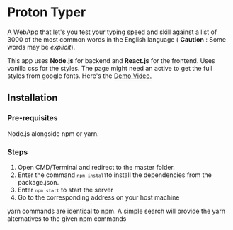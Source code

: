 # Proton Typer
<p>A WebApp that let's you test your typing speed and skill against a list of 3000 of the most common words in the English language ( <b>Caution</b> : Some words
  may be <i>explicit</i>).
</p>
<p>
  This app uses <b>Node.js</b> for backend and <b>React.js</b> for the frontend.
  Uses vanilla css for the styles. The page might need an active to get the full styles from google fonts.
  Here's the <a href="https://youtu.be/s4FQBWTi_tQ">Demo Video.</a>
</p>

## Installation

### Pre-requisites

  Node.js alongside npm or yarn.
  
### Steps
1. Open CMD/Terminal and redirect to the master folder.
1. Enter the command <code>`npm install`</code>to install the dependencies from the package.json.
1. Enter <code>`npm start`</code> to start the server
1. Go to the corresponding address on your host machine

yarn commands are identical to npm. A simple search will provide the yarn alternatives to the given npm commands


